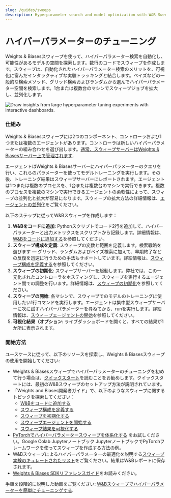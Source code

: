```yaml
---
slug: /guides/sweeps
description: Hyperparameter search and model optimization with W&B Sweeps
---
```


# ハイパーパラメーターのチューニング

<head>
  <title>Tune Hyperparameters with Sweeps</title>
</head>

Weights & Biasesスウィープを使って、ハイパーパラメーター検索を自動化し、可能性があるモデルの空間を探索します。数行のコードでスウィープを作成します。スウィープは、自動化されたハイパーパラメーター検索のメリットを、可視化に富んだインタラクティブな実験トラッキングと結合します。ベイズなどの一般的な検索メソッド、グリッド検索およびランダムから選んでハイパーパラメーター空間を検索します。1台または複数台のマシンでスウィープジョブを拡大し、並列化します。


![Draw insights from large hyperparameter tuning experiments with interactive dashboards.](/images/sweeps/intro_what_it_is.png)

### 仕組み​

Weights & Biasesスウィープには2つのコンポーネント、コントローラおよび1つまたは複数のエージェントがあります。コントローラは新しいハイパーパラメーターの組み合わせを選び出します。[通常、スウィープサーバーはWeights & Biasesサーバー上で管理されます](https://docs.wandb.ai/guides/sweeps/local-controller).

エージェントはWeights & Biasesサーバーにハイパーパラメーターのクエリを行い、これらのパラメーターを使ってモデルトレーニングを実行します。その後、トレーニング結果はスウィープサーバーにレポートされます。エージェントは1つまたは複数のプロセスを、1台または複数台のマシンで実行できます。複数のプロセスを複数のマシンで実行できるエージェントの柔軟性によって、スウィープの並列化と拡大が容易になります。スウィープの拡大方法の詳細情報は、[エージェントの並列化](https://docs.wandb.ai/guides/sweeps/parallelize-agents)をご覧ください。

以下のステップに従ってW&Bスウィープを作成します：

1. **W&Bをコードに追加:** Pythonスクリプトでコード2行を追加して、ハイパーパラメーターと出力メトリクスをスクリプトから記録します。詳細情報は、[W&Bをコードに追加する](https://docs.wandb.ai/guides/sweeps/add-w-and-b-to-your-code)を参照してください。
2. **スウィープ構成を定義**: スウィープの変数と範囲を定義します。検索戦略を選びます — グリッド、ランダムおよびベイズ検索に加えて、早期終了などの反復を迅速に行うための手法もサポートしています。詳細情報は、[スウィープ構成を定義する](https://docs.wandb.ai/guides/sweeps/define-sweep-configuration)を参照してください。
3. **スウィープの初期化**: スウィープサーバーを起動します。弊社では、この一元化されたコントローラをホスティングし、スウィープを実行するエージェント間での調整を行います。詳細情報は、[スウィープの初期化](https://docs.wandb.ai/guides/sweeps/initialize-sweeps)を参照してください。
4. **スウィープの開始**: 各マシンで、スウィープでのモデルのトレーニングに使用したい1行コマンドを実行します。エージェントは集中型スウィープサーバーに次に試すハイパーパラメーターを尋ねてから、runを実行します。詳細情報は、[スウィープエージェントの開始](https://docs.wandb.ai/guides/sweeps/start-sweep-agents)を参照してください。
5. **可視化結果（オプション**: ライブダッシュボードを開くと、すべての結果が1か所に表示されます。

### 開始方法​

ユースケースに従って、以下のリソースを探索し、Weights & Biasesスウィープの使用を開始してください:

* Weights & Biasesスウィープでハイパーパラメーターのチューニングを初めて行う場合は、[クイックスタート](https://docs.wandb.ai/guides/sweeps/quickstart)を読むことをお勧めします。クイックスタートには、最初のW&Bスウィープのセットアップ方法が説明されています。
* 「Weights and Biases開発者ガイド」で、以下のようなスウィープに関するトピックを探索してください：
  * [W&Bをコードに追加する](https://docs.wandb.ai/guides/sweeps/add-w-and-b-to-your-code)
  * [スウィープ構成を定義する](https://docs.wandb.ai/guides/sweeps/define-sweep-configuration)
  * [スウィープを初期化する](https://docs.wandb.ai/guides/sweeps/initialize-sweeps)
  * [スウィープエージェントを開始する](https://docs.wandb.ai/guides/sweeps/start-sweep-agents)
  * [スウィープ結果を可視化する](https://docs.wandb.ai/guides/sweeps/visualize-sweep-results)
* [PyTorchでハイパーパラメータースウィープを体系化する](https://colab.research.google.com/github/wandb/examples/blob/master/colabs/pytorch/Organizing\_Hyperparameter\_Sweeps\_in\_PyTorch\_with\_W%26B.ipynb#scrollTo=e43v8-9MEoYk) をお試しください。Google Colab Jupyterノートブック JupyterノートブックでPyTorchフレームワークを使ってスウィープを作成する方法の例。
* W&Bスウィープによるハイパーパラメーターの最適化を説明する[スウィープ実験のキュレートされたリスト](https://docs.wandb.ai/guides/sweeps/useful-resources#reports-with-sweeps)をご覧ください。結果はW&Bレポートに保存されます。
* [Weights & Biases SDKリファレンスガイド](https://docs.wandb.ai/ref)をお読みください。

手順を段階的に説明した動画をご覧ください: [W&Bスウィープでハイパーパラメーターを簡単にチューニングする](https://www.youtube.com/watch?v=9zrmUIlScdY\&ab\_channel=Weights%26Biases).

<!-- {% embed url="http://wandb.me/sweeps-video" %} -->
